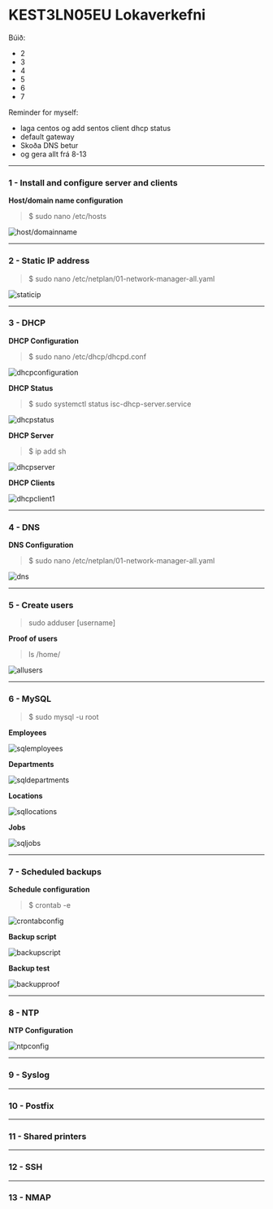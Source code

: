 # KEST3LN05EU Lokaverkefni

Búið:
- 2
- 3
- 4
- 5
- 6
- 7


Reminder for myself:  
- laga centos og add sentos client dhcp status
- default gateway
- Skoða DNS betur
- og gera allt frá 8-13


***

### 1 - Install and configure server and clients
**Host/domain name configuration**
> $ sudo nano /etc/hosts

![host/domainname](/Screenshots/host_domain_name.PNG)

***
### 2 - Static IP address
> $ sudo nano /etc/netplan/01-network-manager-all.yaml

![staticip](/Screenshots/staticip.PNG)

***
### 3 - DHCP
**DHCP Configuration**
> $ sudo nano /etc/dhcp/dhcpd.conf

![dhcpconfiguration](/Screenshots/DHCP_configuration.PNG)

**DHCP Status**
> $ sudo systemctl status isc-dhcp-server.service

![dhcpstatus](/Screenshots/DHCP_status.PNG)

**DHCP Server**
> $ ip add sh

![dhcpserver](/Screenshots/DHCP_server.PNG)

**DHCP Clients**

![dhcpclient1](/Screenshots/DHCP_client.PNG)

***
### 4 - DNS
**DNS Configuration**
> $ sudo nano /etc/netplan/01-network-manager-all.yaml

![dns](/Screenshots/DNS.png)

***
### 5 - Create users
> sudo adduser [username]

**Proof of users**
> ls /home/

![allusers](/Screenshots/users.PNG)

***
### 6 - MySQL
> $ sudo mysql -u root

**Employees**

![sqlemployees](/Screenshots/sql_employees.PNG)

**Departments**

![sqldepartments](/Screenshots/sql_departments.PNG)

**Locations**

![sqllocations](/Screenshots/sql_locations.PNG)

**Jobs**

![sqljobs](/Screenshots/sql_jobs.PNG)

***
### 7 - Scheduled backups
**Schedule configuration**
> $ crontab -e  

![crontabconfig](/Screenshots/backup_crontab.PNG)

**Backup script**

![backupscript](/Screenshots/backup_script.PNG)

**Backup test**

![backupproof](/Screenshots/backup_proof.PNG)

***
### 8 - NTP
**NTP Configuration**

![ntpconfig](/Screenshots/ntp_conf.PNG)

***
### 9 - Syslog

***
### 10 - Postfix

***
### 11 - Shared printers

***
### 12 - SSH

***
### 13 - NMAP
